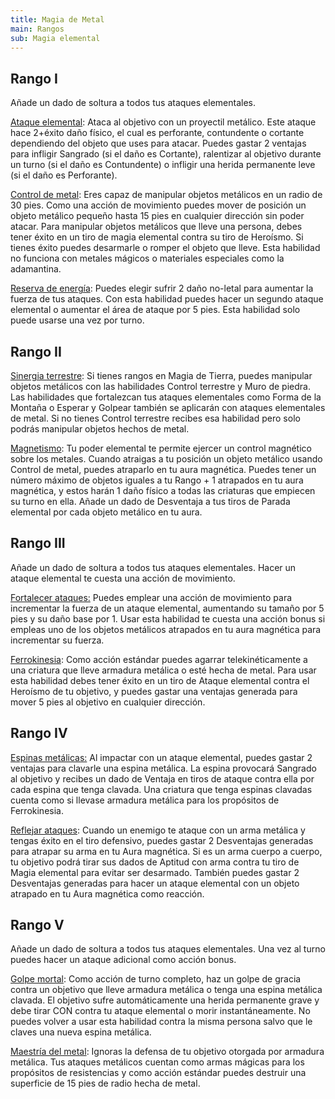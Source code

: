 ```yaml
---
title: Magia de Metal
main: Rangos
sub: Magia elemental
---
```


## Rango I

Añade un dado de soltura a todos tus ataques elementales.

<u>Ataque elemental</u>: Ataca al objetivo con un proyectil metálico. Este ataque hace 2+éxito daño físico, el cual es perforante, contundente o cortante dependiendo del objeto que uses para atacar. Puedes gastar 2 ventajas para infligir Sangrado (si el daño es Cortante), ralentizar al objetivo durante un turno (si el daño es Contundente) o infligir una herida permanente leve (si el daño es Perforante).

<u>Control de metal</u>: Eres capaz de manipular objetos metálicos en un radio de 30 pies. Como una acción de movimiento puedes mover de posición un objeto metálico pequeño hasta 15 pies en cualquier dirección sin poder atacar. Para manipular objetos metálicos que lleve una persona, debes tener éxito en un tiro de magia elemental contra su tiro de Heroísmo. Si tienes éxito puedes desarmarle o romper el objeto que lleve. Esta habilidad no funciona con metales mágicos o materiales especiales como la adamantina.

<u>Reserva de energía</u>: Puedes elegir sufrir 2 daño no-letal para aumentar la fuerza de tus ataques. Con esta habilidad puedes hacer un segundo ataque elemental o aumentar el área de ataque por 5 pies. Esta habilidad solo puede usarse una vez por turno.

## Rango II

<u>Sinergia terrestre</u>: Si tienes rangos en Magia de Tierra, puedes manipular objetos metálicos con las habilidades Control terrestre y Muro de piedra. Las habilidades que fortalezcan tus ataques elementales como Forma de la Montaña o Esperar y Golpear también se aplicarán con ataques elementales de metal. Si no tienes Control terrestre recibes esa habilidad pero solo podrás manipular objetos hechos de metal.

<u>Magnetismo</u>: Tu poder elemental te permite ejercer un control magnético sobre los metales. Cuando atraigas a tu posición un objeto metálico usando Control de metal, puedes atraparlo en tu aura magnética. Puedes tener un número máximo de objetos iguales a tu Rango + 1 atrapados en tu aura magnética, y estos harán 1 daño físico a todas las criaturas que empiecen su turno en ella. Añade un dado de Desventaja a tus tiros de Parada elemental por cada objeto metálico en tu aura.

## Rango III

Añade un dado de soltura a todos tus ataques elementales. Hacer un ataque elemental te cuesta una acción de movimiento.

<u>Fortalecer ataques:</u> Puedes emplear una acción de movimiento para incrementar la fuerza de un ataque elemental, aumentando su tamaño por 5 pies y su daño base por 1. Usar esta habilidad te cuesta una acción bonus si empleas uno de los objetos metálicos atrapados en tu aura magnética para incrementar su fuerza.

<u>Ferrokinesia</u>: Como acción estándar puedes agarrar telekinéticamente a una criatura que lleve armadura metálica o esté hecha de metal. Para usar esta habilidad debes tener éxito en un tiro de Ataque elemental contra el Heroísmo de tu objetivo, y puedes gastar una ventajas generada para mover 5 pies al objetivo en cualquier dirección. 

## Rango IV

<u>Espinas metálicas:</u> Al impactar con un ataque elemental, puedes gastar 2 ventajas para clavarle una espina metálica. La espina provocará Sangrado al objetivo y recibes un dado de Ventaja en tiros de ataque contra ella por cada espina que tenga clavada. Una criatura que tenga espinas clavadas cuenta como si llevase armadura metálica para los propósitos de Ferrokinesia.

<u>Reflejar ataques</u>: Cuando un enemigo te ataque con un arma metálica y tengas éxito en el tiro defensivo, puedes gastar 2 Desventajas generadas para atrapar su arma en tu Aura magnética. Si es un arma cuerpo a cuerpo, tu objetivo podrá tirar sus dados de Aptitud con arma contra tu tiro de Magia elemental para evitar ser desarmado. También puedes gastar 2 Desventajas generadas para hacer un ataque elemental con un objeto atrapado en tu Aura magnética como reacción.

## Rango V

Añade un dado de soltura a todos tus ataques elementales. Una vez al turno puedes hacer un ataque adicional como acción bonus.

<u>Golpe mortal</u>: Como acción de turno completo, haz un golpe de gracia contra un objetivo que lleve armadura metálica o tenga una espina metálica clavada. El objetivo sufre automáticamente una herida permanente grave y debe tirar CON contra tu ataque elemental o morir instantáneamente. No puedes volver a usar esta habilidad contra la misma persona salvo que le claves una nueva espina metálica.

<u>Maestría del metal</u>: Ignoras la defensa de tu objetivo otorgada por armadura metálica. Tus ataques metálicos cuentan como armas mágicas para los propósitos de resistencias y como acción estándar puedes destruir una superficie de 15 pies de radio hecha de metal.

